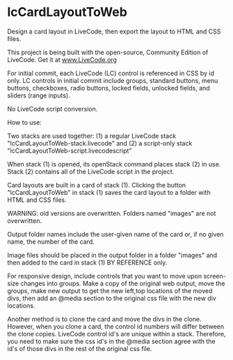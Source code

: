 # lcCardLayoutToWeb
Design a card layout in LiveCode, then export the layout to HTML and CSS files. 

This project is being built with the open-source, Community Edition of LiveCode. Get it at www.LiveCode.org

For initial commit, each LiveCode (LC) control is referenced in CSS by id only. LC controls in initial commit include groups, standard buttons, menu buttons, checkboxes, radio buttons, locked fields, unlocked fields, and sliders (range inputs). 

No LiveCode script conversion.

How to use: 

Two stacks are used together: (1) a regular LiveCode stack "lcCardLayoutToWeb-stack.livecode" and (2) a script-only stack "lcCardLayoutToWeb-script.livecodescript" 

When stack (1) is opened, its openStack command places stack (2) in use. Stack (2) contains all of the LiveCode script in the project. 

Card layouts are built in a card of stack (1). Clicking the button "lcCardLayoutToWeb" in stack (1) saves the card layout to a folder with HTML and CSS files. 

WARNING: old versions are overwritten. Folders named "images" are not overwritten.

Output folder names include the user-given name of the card or, if no given name, the number of the card. 

Image files should be placed in the output folder in a folder "images" and then added to the card in stack (1) BY REFERENCE only. 

For responsive design, include controls that you want to move upon screen-size changes into groups. Make a copy of the original web output, move the groups, make new output to get the new left,top locations of the moved divs, then add an @media section to the original css file with the new div locations.

Another method is to clone the card and move the divs in the clone. However, when you clone a card, the control id numbers will differ between the clone copies. LiveCode control id's are unique within a stack. Therefore, you need to make sure the css id's in the @media section agree with the id's of those divs in the rest of the original css file.

